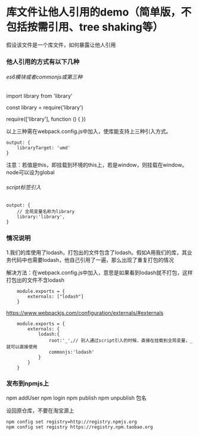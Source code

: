 # 库文件让他人引用的demo（简单版，不包括按需引用、tree shaking等）
假设该文件是一个库文件，如何暴露让他人引用

### 他人引用的方式有以下几种

###### es6模块或者commonjs或第三种
import library from 'library'

const library = require('library')

require(['library'], function () { })

以上三种需在webpack.config.js中加入，使库能支持上三种引入方式。
```
output: {
    libraryTarget: 'umd'
}
```
注意：若值是this，即挂载到环境的this上，若是window，则挂载在window。node可以设为global
###### script标签引入
<script src='library.js'></script> 
```
output: {
    // 全局变量名称为library
    library:'library', 
}
```

### 情况说明
1.我们的库使用了lodash，打包出的文件包含了lodash。假如A用我们的库，其业务代码中也需要lodash，他自己引用了一遍，那么出现了重复打包的情况

解决方法：在webpack.config.js中加入，意思是如果看到lodash就不打包，这样打包出的文件不含lodash
```
    module.exports = {
        externals: ["lodash"]
    }
```
https://www.webpackjs.com/configuration/externals/#externals
```
    module.exports = {
        externals: {
            lodash:{
                root:'_',// 别人通过script引入的时候，直接在挂载到全局变量，_就可以直接使用
                commonjs:'lodash'
            }
        }
    }
```

### 发布到npmjs上
npm addUser
npm login
npm publish
npm unpublish 包名

设回原仓库，不要在淘宝源上
```
npm config set registry=http://registry.npmjs.org
npm config set registry https://registry.npm.taobao.org
```